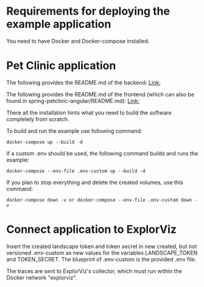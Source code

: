 # Requirements for deploying the example application

You need to have Docker and Docker-compose installed. 

# Pet Clinic application

The following provides the README.md of the backend:
    [Link:](https://github.com/spring-petclinic/spring-petclinic-rest/blob/master/readme.md)

The following provides the README.md of the frontend (which can also be found in spring-petclinic-angular/README.md):
    [Link:](https://github.com/spring-petclinic/spring-petclinic-angular/blob/master/README.md)

There all the installation hints what you need to build the software completely from scratch.

To build and run the example use following command:

    docker-compose up --build -d

If a custom .env should be used, the following command builds and runs the example:

    docker-compose --env-file .env-custom up --build -d

If you plan to stop everything and delete the created volumes, use this command:

    docker-compose down -v or docker-compose --env-file .env-custom down -v

# Connect application to ExplorViz

Insert the created landscape token and token secret in  new created, but not versioned .env-custom as new values for the variables LANDSCAPE_TOKEN and TOKEN_SECRET. The blueprint of .env-custom is the provided .env file.

The traces are sent to ExplorViz's collector, which must run within the Docker network "explorviz".






